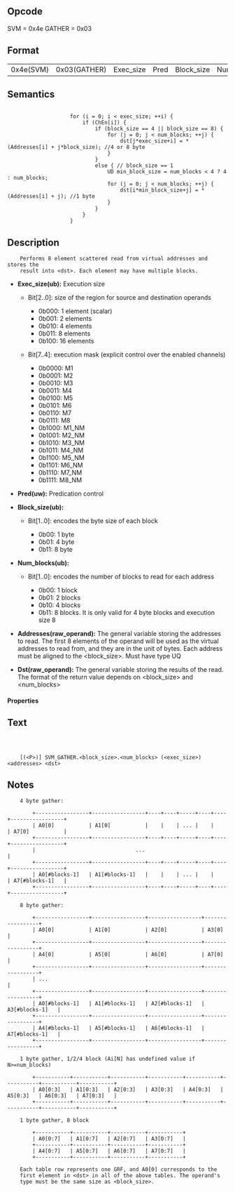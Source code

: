 <!---======================= begin_copyright_notice ============================

Copyright (C) 2020-2022 Intel Corporation

SPDX-License-Identifier: MIT

============================= end_copyright_notice ==========================-->

## Opcode

  SVM = 0x4e
  GATHER = 0x03

## Format

| | | | | | | |
| --- | --- | --- | --- | --- | --- | --- |
| 0x4e(SVM) | 0x03(GATHER) | Exec_size | Pred | Block_size | Num_blocks | Addresses | Dst |


## Semantics


```

                    for (i = 0; i < exec_size; ++i) {
                        if (ChEn[i]) {
                            if (block_size == 4 || block_size == 8) {
                                for (j = 0; j < num_blocks; ++j) {
                                    dst[j*exec_size+i] = *(Addresses[i] + j*block_size); //4 or 8 byte
                                }
                            }
                            else { // block_size == 1
                                UD min_block_size = num_blocks < 4 ? 4 : num_blocks;
                                for (j = 0; j < num_blocks; ++j) {
                                    dst[i*min_block_size+j] = *(Addresses[i] + j); //1 byte
                                }
                            }
                        }
                    }
```

## Description





```
    Performs 8 element scattered read from virtual addresses and stores the
    result into <dst>. Each element may have multiple blocks.
```


- **Exec_size(ub):** Execution size

  - Bit[2..0]: size of the region for source and destination operands

    - 0b000:  1 element (scalar)
    - 0b001:  2 elements
    - 0b010:  4 elements
    - 0b011:  8 elements
    - 0b100:  16 elements
  - Bit[7..4]: execution mask (explicit control over the enabled channels)

    - 0b0000:  M1
    - 0b0001:  M2
    - 0b0010:  M3
    - 0b0011:  M4
    - 0b0100:  M5
    - 0b0101:  M6
    - 0b0110:  M7
    - 0b0111:  M8
    - 0b1000:  M1_NM
    - 0b1001:  M2_NM
    - 0b1010:  M3_NM
    - 0b1011:  M4_NM
    - 0b1100:  M5_NM
    - 0b1101:  M6_NM
    - 0b1110:  M7_NM
    - 0b1111:  M8_NM

- **Pred(uw):** Predication control


- **Block_size(ub):**

  - Bit[1..0]: encodes the byte size of each block

    - 0b00:  1 byte
    - 0b01:  4 byte
    - 0b11:  8 byte

- **Num_blocks(ub):**

  - Bit[1..0]: encodes the number of blocks to read for each address

    - 0b00:  1 block
    - 0b01:  2 blocks
    - 0b10:  4 blocks
    - 0b11:  8 blocks. It is only valid for 4 byte blocks and execution size 8

- **Addresses(raw_operand):** The general variable storing the addresses to read. The first 8 elements of the operand will be used as the virtual addresses to read from, and they are in the unit of bytes. Each address must be aligned to the <block_size>. Must have type UQ


- **Dst(raw_operand):** The general variable storing the results of the read. The format of the return value depends on <block_size> and <num_blocks>


#### Properties




## Text
```



    [(<P>)] SVM_GATHER.<block_size>.<num_blocks> (<exec_size>) <addresses> <dst>
```
## Notes





```
    4 byte gather:

        +-----------------+-----------------+----+----+-----+----+----+-----------------+
        | A0[0]           | A1[0]           |    |    | ... |    |    | A7[0]           |
        +-----------------+-----------------+----+----+-----+----+----+-----------------+
        |                                ...                                            |
        +-----------------+-----------------+----+----+-----+----+----+-----------------+
        | A0[#blocks-1]   | A1[#blocks-1]   |    |    | ... |    |    | A7[#blocks-1]   |
        +-----------------+-----------------+----+----+-----+----+----+-----------------+

    8 byte gather:

        +-----------------+-----------------+-----------------+-----------------+
        | A0[0]           | A1[0]           | A2[0]           | A3[0]           |
        +-----------------+-----------------+-----------------+-----------------+
        | A4[0]           | A5[0]           | A6[0]           | A7[0]           |
        +-----------------+-----------------+-----------------+-----------------+
        | ...                                                                   |
        +-----------------+-----------------+-----------------+-----------------+
        | A0[#blocks-1]   | A1[#blocks-1]   | A2[#blocks-1]   | A3[#blocks-1]   |
        +-----------------+-----------------+-----------------+-----------------+
        | A4[#blocks-1]   | A5[#blocks-1]   | A6[#blocks-1]   | A7[#blocks-1]   |
        +-----------------+-----------------+-----------------+-----------------+

    1 byte gather, 1/2/4 block (Ai[N] has undefined value if N>=num_blocks)

        +-----------+-----------+-----------+-----------+-----------+-----------+-----------+-----------+
        | A0[0:3]   | A1[0:3]   | A2[0:3]   | A3[0:3]   | A4[0:3]   | A5[0:3]   | A6[0:3]   | A7[0:3]   |
        +-----------+-----------+-----------+-----------+-----------+-----------+-----------+-----------+

    1 byte gather, 8 block

        +-----------+-----------+-----------+-----------+
        | A0[0:7]   | A1[0:7]   | A2[0:7]   | A3[0:7]   |
        +-----------+-----------+-----------+-----------+
        | A4[0:7]   | A5[0:7]   | A6[0:7]   | A7[0:7]   |
        +-----------+-----------+-----------+-----------+

    Each table row represents one GRF, and A0[0] corresponds to the
    first element in <dst> in all of the above tables. The operand's
    type must be the same size as <block_size>.
```

